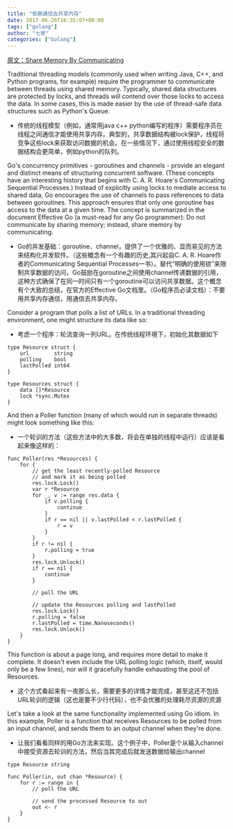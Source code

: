 ```yaml
---
title: "依赖通信去共享内存"
date: 2017-06-26T16:35:07+08:00
tags: ["golang"]
author: "七哥"
categories: ["Golang"]
---
```


[原文：Share Memory By Communicating](https://blog.golang.org/share-memory-by-communicating)

Traditional threading models (commonly used when writing Java, C++, and Python programs, for example) require the programmer to communicate between threads using shared memory. Typically, shared data structures are protected by locks, and threads will contend over those locks to access the data. In some cases, this is made easier by the use of thread-safe data structures such as Python's Queue.

- 传统的线程模型（例如，通常用java c++ python编写的程序）需要程序员在线程之间通信才能使用共享内存。典型的，共享数据结构被lock保护，线程将竞争这些lock来获取访问数据的机会。在一些情况下，通过使用线程安全的数据结构会更简单，例如python的队列。

Go's concurrency primitives - goroutines and channels - provide an elegant and distinct means of structuring concurrent software. (These concepts have an interesting history that begins with C. A. R. Hoare's Communicating Sequential Processes.) Instead of explicitly using locks to mediate access to shared data, Go encourages the use of channels to pass references to data between goroutines. This approach ensures that only one goroutine has access to the data at a given time. The concept is summarized in the document Effective Go (a must-read for any Go programmer):
Do not communicate by sharing memory; instead, share memory by communicating.

- Go的并发基础：goroutine、channel，提供了一个优雅的、显而易见的方法来结构化并发软件。（这些概念有一个有趣的历史,其兴起自C. A. R. Hoare作者的Communicating Sequential Processes一书）。替代“明确的使用锁”来限制共享数据的访问，Go鼓励在goroutine之间使用channel传递数据的引用，这种方式确保了在同一时间只有一个goroutine可以访问共享数据。这个概念有个大致的总结，在官方的Effective Go文档里。（Go程序员必读文档）：不要用共享内存通信，用通信去共享内存。

Consider a program that polls a list of URLs. In a traditional threading environment, one might structure its data like so:

- 考虑一个程序：轮流查询一列URL。在传统线程环境下，初始化其数据如下
```
type Resource struct {
    url        string
    polling    bool
    lastPolled int64
}

type Resources struct {
    data []*Resource
    lock *sync.Mutex
}
```
And then a Poller function (many of which would run in separate threads) might look something like this:

- 一个轮训的方法（这些方法中的大多数，将会在单独的线程中运行）应该是看起来像这样的：

```
func Poller(res *Resources) {
    for {
        // get the least recently-polled Resource
        // and mark it as being polled
        res.lock.Lock()
        var r *Resource
        for _, v := range res.data {
            if v.polling {
                continue
            }
            if r == nil || v.lastPolled < r.lastPolled {
                r = v
            }
        }
        if r != nil {
            r.polling = true
        }
        res.lock.Unlock()
        if r == nil {
            continue
        }

        // poll the URL

        // update the Resources polling and lastPolled
        res.lock.Lock()
        r.polling = false
        r.lastPolled = time.Nanoseconds()
        res.lock.Unlock()
    }
}
```
This function is about a page long, and requires more detail to make it complete. It doesn't even include the URL polling logic (which, itself, would only be a few lines), nor will it gracefully handle exhausting the pool of Resources.

- 这个方式看起来有一夜那么长，需要更多的详情才能完成，甚至这还不包括URL轮训的逻辑（这也是要不少行代码），也不会优雅的处理耗尽资源的资源

Let's take a look at the same functionality implemented using Go idiom. In this example, Poller is a function that receives Resources to be polled from an input channel, and sends them to an output channel when they're done.

- 让我们看看同样的用Go方法来实现。这个例子中，Poller是个从输入channel中接受资源去轮训的方法，然后当其完成后就发送数据给输出channel

```
type Resource string

func Poller(in, out chan *Resource) {
    for r := range in {
        // poll the URL

        // send the processed Resource to out
        out <- r
    }
}
```
